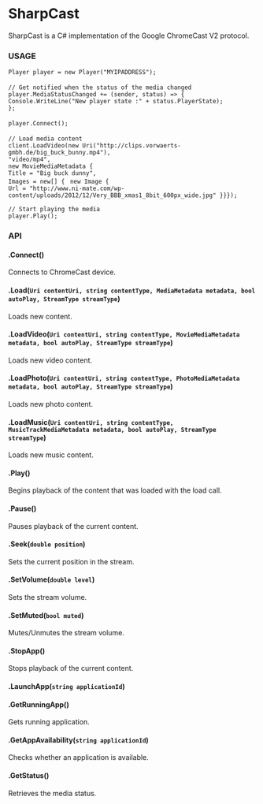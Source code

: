 SharpCast
=========

SharpCast is a C# implementation of the Google ChromeCast V2 protocol.

### USAGE

`Player player = new Player("MYIPADDRESS");`<br/><br/>
`// Get notified when the status of the media changed`<br/>
`player.MediaStatusChanged += (sender, status) => {`<br/>
    `Console.WriteLine("New player state :" + status.PlayerState);`<br/>
`};`<br/><br/>
`player.Connect();`<br/><br/>
`// Load media content`<br/>
`client.LoadVideo(new Uri("http://clips.vorwaerts-gmbh.de/big_buck_bunny.mp4"),`<br/>
        `"video/mp4",` <br/>
        `new MovieMediaMetadata {`<br/>
        `Title = "Big buck dunny",`<br/>
        `Images = new[] { `
            `new Image { `<br/>
            `Url = "http://www.ni-mate.com/wp-content/uploads/2012/12/Very_BBB_xmas1_8bit_600px_wide.jpg" }}});`<br/>

`// Start playing the media`<br/>
`player.Play();`<br/>

### API

#### .Connect()
Connects to ChromeCast device.
#### .Load(`Uri contentUri, string contentType, MediaMetadata metadata, bool autoPlay, StreamType streamType`)
Loads new content.
#### .LoadVideo(`Uri contentUri, string contentType, MovieMediaMetadata metadata, bool autoPlay, StreamType streamType`)
Loads new video content.
#### .LoadPhoto(`Uri contentUri, string contentType, PhotoMediaMetadata metadata, bool autoPlay, StreamType streamType`)
Loads new photo content.
#### .LoadMusic(`Uri contentUri, string contentType, MusicTrackMediaMetadata metadata, bool autoPlay, StreamType streamType`)
Loads new music content.
#### .Play()
Begins playback of the content that was loaded with the load call.
#### .Pause()
Pauses playback of the current content.
#### .Seek(`double position`)
Sets the current position in the stream.
#### .SetVolume(`double level`)
Sets the stream volume.
#### .SetMuted(`bool muted`)
Mutes/Unmutes the stream volume.
#### .StopApp()
Stops playback of the current content.
#### .LaunchApp(`string applicationId`)
#### .GetRunningApp()
Gets running application.
#### .GetAppAvailability(`string applicationId`)
Checks whether an application is available.
#### .GetStatus()
Retrieves the media status.




